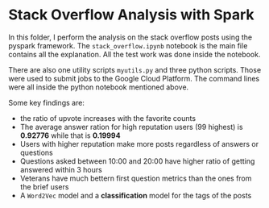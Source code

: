 # Stack Overflow Analysis with Spark

In this folder, I perform the analysis on the stack overflow posts using the pyspark framework. The `stack_overflow.ipynb` notebook is the main file contains all the explanation. All the test work was done inside the notebook.

There are also one utility scripts `myutils.py` and three python scripts. Those were used to submit jobs to the Google Cloud Platform. The command lines were all inside the python notebook mentioned above.

Some key findings are:
- the ratio of upvote increases with the favorite counts
- The average answer ration for high reputation users (99 highest) is **0.92776** while that is **0.19994**
- Users with higher reputation make more posts regardless of answers or questions
- Questions asked between 10:00 and 20:00 have higher ratio of getting answered within 3 hours
- Veterans have much bettern first question metrics than the ones from the brief users
- A `Word2Vec` model and a **classification** model for the tags of the posts